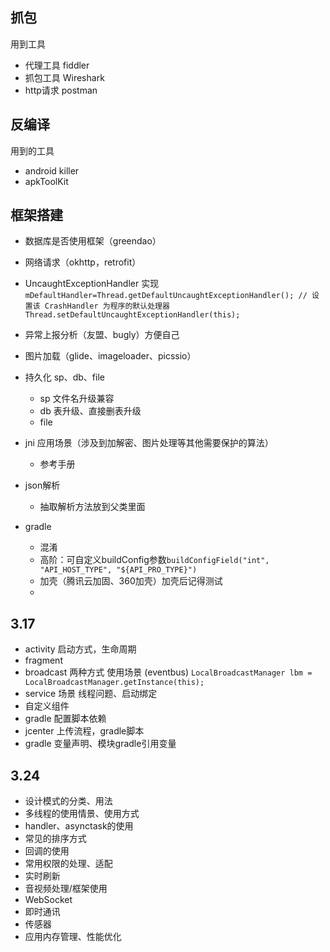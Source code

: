 ## 抓包
用到工具
* 代理工具 fiddler
* 抓包工具 Wireshark
* http请求 postman

## 反编译
用到的工具
* android killer
* apkToolKit



## 框架搭建
* 数据库是否使用框架（greendao）
* 网络请求（okhttp，retrofit）
* UncaughtExceptionHandler 实现
  ` mDefaultHandler=Thread.getDefaultUncaughtExceptionHandler();
        // 设置该 CrashHandler 为程序的默认处理器
        Thread.setDefaultUncaughtExceptionHandler(this);`

* 异常上报分析（友盟、bugly）方便自己
* 图片加载（glide、imageloader、picssio）
* 持久化 sp、db、file
	* sp 文件名升级兼容
	* db 表升级、直接删表升级
	* file  
* jni 应用场景（涉及到加解密、图片处理等其他需要保护的算法）
	* 参考手册
* json解析
	* 抽取解析方法放到父类里面
* gradle
    * 混淆
    * 高阶：可自定义buildConfig参数`buildConfigField("int", "API_HOST_TYPE", "${API_PRO_TYPE}")`
    * 加壳（腾讯云加固、360加壳）加壳后记得测试
    * 
    
    
## 3.17
* activity 启动方式，生命周期
* fragment 
* broadcast 两种方式 使用场景 (eventbus)  `LocalBroadcastManager lbm = LocalBroadcastManager.getInstance(this);`
* service 场景 线程问题、启动绑定
* 自定义组件
* gradle 配置脚本依赖
* jcenter 上传流程，gradle脚本
* gradle 变量声明、模块gradle引用变量


## 3.24
* 设计模式的分类、用法
* 多线程的使用情景、使用方式
* handler、asynctask的使用
* 常见的排序方式
* 回调的使用
* 常用权限的处理、适配
* 实时刷新
* 音视频处理/框架使用
* WebSocket
* 即时通讯
* 传感器
* 应用内存管理、性能优化